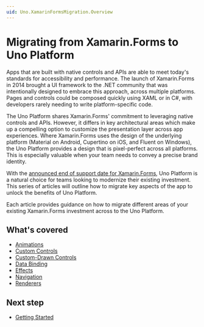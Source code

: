 ```yaml
---
uid: Uno.XamarinFormsMigration.Overview
---
```


# Migrating from Xamarin.Forms to Uno Platform

Apps that are built with native controls and APIs are able to meet today's standards for accessibility and performance. The launch of Xamarin.Forms in 2014 brought a UI framework to the .NET community that was intentionally designed to embrace this approach, across multiple platforms. Pages and controls could be composed quickly using XAML or in C#, with developers rarely needing to write platform-specific code.

The Uno Platform shares Xamarin.Forms' commitment to leveraging native controls and APIs. However, it differs in key architectural areas which make up a compelling option to customize the presentation layer across app experiences. Where Xamarin.Forms uses the design of the underlying platform (Material on Android, Cupertino on iOS, and Fluent on Windows), the Uno Platform provides a design that is pixel-perfect across all platforms. This is especially valuable when your team needs to convey a precise brand identity.

With the [announced end of support date for Xamarin.Forms](https://dotnet.microsoft.com/platform/support/policy/xamarin#microsoft-support), Uno Platform is a natural choice for teams looking to modernize their existing investment. This series of articles will outline how to migrate key aspects of the app to unlock the benefits of Uno Platform.

Each article provides guidance on how to migrate different areas of your existing Xamarin.Forms investment across to the Uno Platform.

## What's covered

* [Animations](https://platform.uno/blog/migrating-animations-from-xamarin-forms-to-uno-platform/)
* [Custom Controls](https://platform.uno/blog/porting-custom-controls-from-xamarin-forms-to-uno-platform/)
* [Custom-Drawn Controls](https://platform.uno/blog/porting-a-custom-drawn-xamarin-forms-control-to-uno-platform/)
* [Data Binding](https://platform.uno/blog/xamarin-forms-migration-to-uno-platform-data-binding-techniques/)
* [Effects](https://platform.uno/blog/xamarin-forms-migration-to-uno-platform-effects-and-alternative-approaches/)
* [Navigation](https://platform.uno/blog/migrating-page-navigation-apps-from-xamarin-forms/)
* [Renderers](https://platform.uno/blog/hosting-native-controls-moving-from-xamarin-forms-renderers-to-uno-platform-controls/)

<!-- * [Animations](xref:Uno.XamarinFormsMigration.Animations)
* [Controls](xref:Uno.XamarinFormsMigration.Controls)
* [Data binding](xref:Uno.XamarinFormsMigration.DataBinding)
* [Effects](xref:Uno.XamarinFormsMigration.Effects)
* [Navigation](xref:Uno.XamarinFormsMigration.Navigation)
* [Renderers](xref:Uno.XamarinFormsMigration.Renderers) -->

## Next step

* [Getting Started](xref:Uno.XamarinFormsMigration.Intro)
